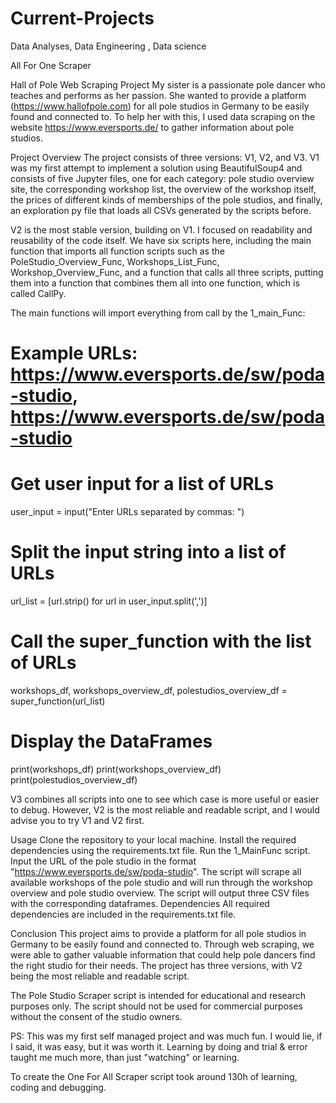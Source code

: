 # Current-Projects

Data Analyses, Data Engineering , Data science

All For One Scraper

Hall of Pole Web Scraping Project
My sister is a passionate pole dancer who teaches and performs as her passion. She wanted to provide a platform (https://www.hallofpole.com) for all pole studios in Germany to be easily found and connected to. To help her with this, I used data scraping on the website https://www.eversports.de/ to gather information about pole studios.

Project Overview
The project consists of three versions: V1, V2, and V3. V1 was my first attempt to implement a solution using BeautifulSoup4 and consists of five Jupyter files, one for each category: pole studio overview site, the corresponding workshop list, the overview of the workshop itself, the prices of different kinds of memberships of the pole studios, and finally, an exploration py file that loads all CSVs generated by the scripts before.

V2 is the most stable version, building on V1. I focused on readability and reusability of the code itself. We have six scripts here, including the main function that imports all function scripts such as the PoleStudio_Overview_Func, Workshops_List_Func, Workshop_Overview_Func, and a function that calls all three scripts, putting them into a function that combines them all into one function, which is called CallPy.

The main functions will import everything from call by the 1_main_Func:

# Example URLs: https://www.eversports.de/sw/poda-studio, https://www.eversports.de/sw/poda-studio

# Get user input for a list of URLs

user_input = input("Enter URLs separated by commas: ")

# Split the input string into a list of URLs

url_list = [url.strip() for url in user_input.split(',')]

# Call the super_function with the list of URLs

workshops_df, workshops_overview_df, polestudios_overview_df = super_function(url_list)

# Display the DataFrames

print(workshops_df)
print(workshops_overview_df)
print(polestudios_overview_df)

V3 combines all scripts into one to see which case is more useful or easier to debug. However, V2 is the most reliable and readable script, and I would advise you to try V1 and V2 first.

Usage
Clone the repository to your local machine.
Install the required dependencies using the requirements.txt file.
Run the 1_MainFunc script.
Input the URL of the pole studio in the format "https://www.eversports.de/sw/poda-studio".
The script will scrape all available workshops of the pole studio and will run through the workshop overview and pole studio overview.
The script will output three CSV files with the corresponding dataframes.
Dependencies
All required dependencies are included in the requirements.txt file.

Conclusion
This project aims to provide a platform for all pole studios in Germany to be easily found and connected to. Through web scraping, we were able to gather valuable information that could help pole dancers find the right studio for their needs. The project has three versions, with V2 being the most reliable and readable script.

The Pole Studio Scraper script is intended for educational and research purposes only. The script should not be used for commercial purposes without the consent of the studio owners.

PS: This was my first self managed project and was much fun. I would lie, if I said, it was easy, but it was worth it. Learning by doing and trial & error taught me much more, than just "watching" or learning.

To create the One For All Scraper script took around 130h of learning, coding and debugging.
